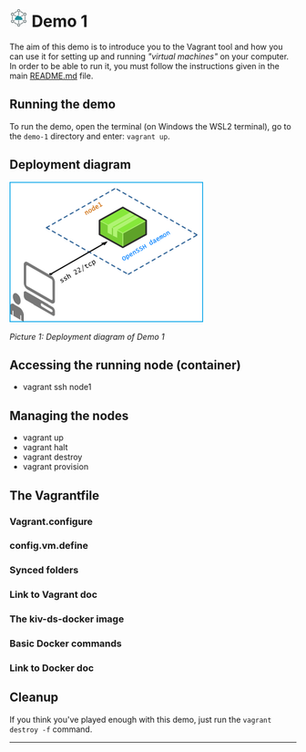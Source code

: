 # ![DS Logo](../images/icon-32-ds.png) Demo 1

The aim of this demo is to introduce you to the Vagrant tool and how you can use it for setting up and running *"virtual machines"* on your computer. In order to be able to run it, you must follow the instructions given in the main [README.md](../README.md#installation) file.

## Running the demo

To run the demo, open the terminal (on Windows the WSL2 terminal), go to the `demo-1` directory and enter: `vagrant up`.

## Deployment diagram

![Demo 1 deployment diagram](images/demo-1-deployment.png)

*Picture 1: Deployment diagram of Demo 1*


## Accessing the running node (container)

* vagrant ssh node1

## Managing the nodes

* vagrant up
* vagrant halt
* vagrant destroy
* vagrant provision

## The Vagrantfile

### Vagrant.configure

### config.vm.define

### Synced folders

### Link to Vagrant doc

### The kiv-ds-docker image

### Basic Docker commands

### Link to Docker doc

## Cleanup

 If you think you've played enough with this demo, just run the `vagrant destroy -f` command.

---


